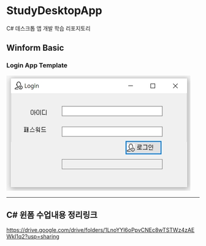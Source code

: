 # StudyDesktopApp
C# 데스크톱 앱 개발 학습 리포지토리

## Winform Basic

### Login App Template
![LoginApp결과](https://raw.githubusercontent.com/sumin2123/StudyDesktopApp/main/images/%EC%9D%B4%EB%AF%B8%EC%A7%80%2014.jpg)

--------------------------------------------------

## C# 윈폼 수업내용 정리링크
https://drive.google.com/drive/folders/1LnoYYl6oPpvCNEc8wTSTWz4zAEWkI1q2?usp=sharing


